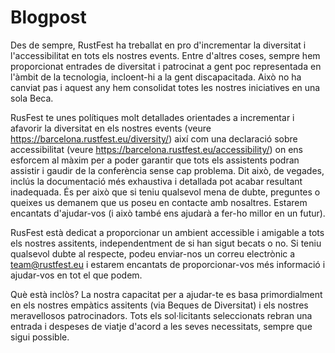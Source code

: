 # Blogpost

Des de sempre, RustFest ha treballat en pro d'incrementar la diversitat i l'accessibilitat en tots els nostres events. Entre d'altres coses, sempre hem proporcionat entrades de diversitat i patrocinat a gent poc representada en l'àmbit de la tecnologia, incloent-hi a la gent discapacitada. Això no ha canviat pas i aquest any hem consolidat totes les nostres iniciatives en una sola Beca.

RusFest te unes polítiques molt detallades orientades a incrementar i afavorir la diversitat en els nostres events (veure https://barcelona.rustfest.eu/diversity/) així com una declaració sobre accessibilitat (veure https://barcelona.rustfest.eu/accessibility/) on ens esforcem al màxim  per a poder garantir que tots els assistents podran assistir i gaudir de la conferència sense cap problema. Dit això, de vegades, inclús la documentació més exhaustiva i detallada pot acabar resultant inadequada. És per això que si teniu qualsevol mena de dubte, preguntes o queixes us demanem que us poseu en contacte amb nosaltres. Estarem encantats d'ajudar-vos (i això també ens ajudarà a fer-ho millor en un futur).

RusFest està dedicat a proporcionar un ambient accessible i amigable a tots els nostres assitents, independentment de si han sigut becats o no. Si teniu qualsevol dubte al respecte, podeu enviar-nos un correu electrònic a team@rustfest.eu i estarem encantats de proporcionar-vos més informació i ajudar-vos en tot el que podem.

Què està inclòs? La nostra capacitat per a ajudar-te es basa primordialment en els nostres empàtics assitents (via Beques de Diversitat) i els nostres meravellosos patrocinadors. Tots els sol·licitants seleccionats rebran una entrada i despeses de viatje d'acord a les seves necessitats, sempre que sigui possible.
